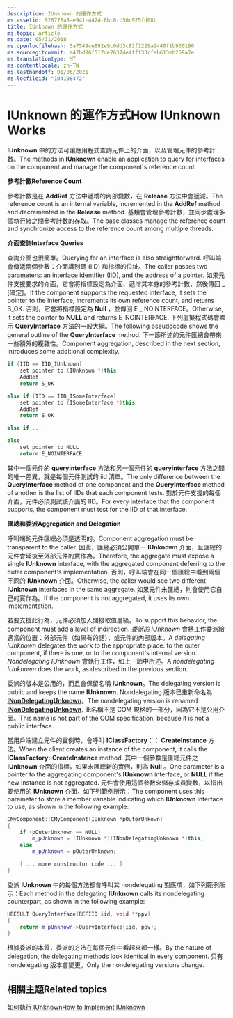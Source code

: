 ```yaml
---
description: IUnknown 的運作方式
ms.assetid: 926778a5-e941-4424-8bc0-b50c925fd08b
title: IUnknown 的運作方式
ms.topic: article
ms.date: 05/31/2018
ms.openlocfilehash: 5a7549ce892e9c0dd3c82f1229a2440f1b930190
ms.sourcegitcommit: a47bd86f517de76374e4fff33cfeb613eb259a7e
ms.translationtype: MT
ms.contentlocale: zh-TW
ms.lasthandoff: 01/06/2021
ms.locfileid: "104108472"
---
```

# <a name="how-iunknown-works"></a><span data-ttu-id="38fd8-103">IUnknown 的運作方式</span><span class="sxs-lookup"><span data-stu-id="38fd8-103">How IUnknown Works</span></span>

<span data-ttu-id="38fd8-104">**IUnknown** 中的方法可讓應用程式查詢元件上的介面，以及管理元件的參考計數。</span><span class="sxs-lookup"><span data-stu-id="38fd8-104">The methods in **IUnknown** enable an application to query for interfaces on the component and manage the component's reference count.</span></span>

<span data-ttu-id="38fd8-105">**參考計數**</span><span class="sxs-lookup"><span data-stu-id="38fd8-105">**Reference Count**</span></span>

<span data-ttu-id="38fd8-106">參考計數是在 **AddRef** 方法中遞增的內部變數，在 **Release** 方法中會遞減。</span><span class="sxs-lookup"><span data-stu-id="38fd8-106">The reference count is an internal variable, incremented in the **AddRef** method and decremented in the **Release** method.</span></span> <span data-ttu-id="38fd8-107">基類會管理參考計數，並同步處理多個執行緒之間參考計數的存取。</span><span class="sxs-lookup"><span data-stu-id="38fd8-107">The base classes manage the reference count and synchronize access to the reference count among multiple threads.</span></span>

<span data-ttu-id="38fd8-108">**介面查詢**</span><span class="sxs-lookup"><span data-stu-id="38fd8-108">**Interface Queries**</span></span>

<span data-ttu-id="38fd8-109">查詢介面也很簡單。</span><span class="sxs-lookup"><span data-stu-id="38fd8-109">Querying for an interface is also straightforward.</span></span> <span data-ttu-id="38fd8-110">呼叫端會傳遞兩個參數：介面識別碼 (IID) 和指標的位址。</span><span class="sxs-lookup"><span data-stu-id="38fd8-110">The caller passes two parameters: an interface identifier (IID), and the address of a pointer.</span></span> <span data-ttu-id="38fd8-111">如果元件支援要求的介面，它會將指標設定為介面、遞增其本身的參考計數，然後傳回 \_ [確定]。</span><span class="sxs-lookup"><span data-stu-id="38fd8-111">If the component supports the requested interface, it sets the pointer to the interface, increments its own reference count, and returns S\_OK.</span></span> <span data-ttu-id="38fd8-112">否則，它會將指標設定為 **Null** ，並傳回 E \_ NOINTERFACE。</span><span class="sxs-lookup"><span data-stu-id="38fd8-112">Otherwise, it sets the pointer to **NULL** and returns E\_NOINTERFACE.</span></span> <span data-ttu-id="38fd8-113">下列虛擬程式碼會顯示 **QueryInterface** 方法的一般大綱。</span><span class="sxs-lookup"><span data-stu-id="38fd8-113">The following pseudocode shows the general outline of the **QueryInterface** method.</span></span> <span data-ttu-id="38fd8-114">下一節所述的元件匯總會帶來一些額外的複雜性。</span><span class="sxs-lookup"><span data-stu-id="38fd8-114">Component aggregation, described in the next section, introduces some additional complexity.</span></span>


```C++
if (IID == IID_IUnknown)
    set pointer to (IUnknown *)this
    AddRef
    return S_OK

else if (IID == IID_ISomeInterface)
    set pointer to (ISomeInterface *)this
    AddRef
    return S_OK

else if ... 

else
    set pointer to NULL
    return E_NOINTERFACE
```



<span data-ttu-id="38fd8-115">其中一個元件的 **queryinterface** 方法和另一個元件的 **queryinterface** 方法之間的唯一差異，就是每個元件測試的 iid 清單。</span><span class="sxs-lookup"><span data-stu-id="38fd8-115">The only difference between the **QueryInterface** method of one component and the **QueryInterface** method of another is the list of IIDs that each component tests.</span></span> <span data-ttu-id="38fd8-116">對於元件支援的每個介面，元件必須測試該介面的 IID。</span><span class="sxs-lookup"><span data-stu-id="38fd8-116">For every interface that the component supports, the component must test for the IID of that interface.</span></span>

<span data-ttu-id="38fd8-117">**匯總和委派**</span><span class="sxs-lookup"><span data-stu-id="38fd8-117">**Aggregation and Delegation**</span></span>

<span data-ttu-id="38fd8-118">呼叫端的元件匯總必須是透明的。</span><span class="sxs-lookup"><span data-stu-id="38fd8-118">Component aggregation must be transparent to the caller.</span></span> <span data-ttu-id="38fd8-119">因此，匯總必須公開單一 **IUnknown** 介面，且匯總的元件會延後至外部元件的實作為。</span><span class="sxs-lookup"><span data-stu-id="38fd8-119">Therefore, the aggregate must expose a single **IUnknown** interface, with the aggregated component deferring to the outer component's implementation.</span></span> <span data-ttu-id="38fd8-120">否則，呼叫端會在同一個匯總中看到兩個不同的 **IUnknown** 介面。</span><span class="sxs-lookup"><span data-stu-id="38fd8-120">Otherwise, the caller would see two different **IUnknown** interfaces in the same aggregate.</span></span> <span data-ttu-id="38fd8-121">如果元件未匯總，則會使用它自己的實作為。</span><span class="sxs-lookup"><span data-stu-id="38fd8-121">If the component is not aggregated, it uses its own implementation.</span></span>

<span data-ttu-id="38fd8-122">若要支援此行為，元件必須加入間接取值層級。</span><span class="sxs-lookup"><span data-stu-id="38fd8-122">To support this behavior, the component must add a level of indirection.</span></span> <span data-ttu-id="38fd8-123">*委派的 IUnknown* 會將工作委派給適當的位置：外部元件（如果有的話），或元件的內部版本。</span><span class="sxs-lookup"><span data-stu-id="38fd8-123">A *delegating IUnknown* delegates the work to the appropriate place: to the outer component, if there is one, or to the component's internal version.</span></span> <span data-ttu-id="38fd8-124">*Nondelegating IUnknown* 會執行工作，如上一節中所述。</span><span class="sxs-lookup"><span data-stu-id="38fd8-124">A *nondelegating IUnknown* does the work, as described in the previous section.</span></span>

<span data-ttu-id="38fd8-125">委派的版本是公用的，而且會保留名稱 **IUnknown**。</span><span class="sxs-lookup"><span data-stu-id="38fd8-125">The delegating version is public and keeps the name **IUnknown**.</span></span> <span data-ttu-id="38fd8-126">Nondelegating 版本已重新命名為 [**INonDelegatingUnknown**](inondelegatingunknown.md)。</span><span class="sxs-lookup"><span data-stu-id="38fd8-126">The nondelegating version is renamed [**INonDelegatingUnknown**](inondelegatingunknown.md).</span></span> <span data-ttu-id="38fd8-127">此名稱不是 COM 規格的一部分，因為它不是公用介面。</span><span class="sxs-lookup"><span data-stu-id="38fd8-127">This name is not part of the COM specification, because it is not a public interface.</span></span>

<span data-ttu-id="38fd8-128">當用戶端建立元件的實例時，會呼叫 **IClassFactory：： CreateInstance** 方法。</span><span class="sxs-lookup"><span data-stu-id="38fd8-128">When the client creates an instance of the component, it calls the **IClassFactory::CreateInstance** method.</span></span> <span data-ttu-id="38fd8-129">其中一個參數是匯總元件之 **IUnknown** 介面的指標，如果未匯總新的實例，則為 **Null** 。</span><span class="sxs-lookup"><span data-stu-id="38fd8-129">One parameter is a pointer to the aggregating component's **IUnknown** interface, or **NULL** if the new instance is not aggregated.</span></span> <span data-ttu-id="38fd8-130">元件會使用這個參數來儲存成員變數，以指出要使用的 **IUnknown** 介面，如下列範例所示：</span><span class="sxs-lookup"><span data-stu-id="38fd8-130">The component uses this parameter to store a member variable indicating which **IUnknown** interface to use, as shown in the following example:</span></span>


```C++
CMyComponent::CMyComponent(IUnknown *pOuterUnkown)
{
    if (pOuterUnknown == NULL)
        m_pUnknown = (IUnknown *)(INonDelegatingUnknown *)this;
    else
        m_pUnknown = pOuterUnknown;

    [ ... more constructor code ... ]
}
```



<span data-ttu-id="38fd8-131">委派 **IUnknown** 中的每個方法都會呼叫其 nondelegating 對應項，如下列範例所示：</span><span class="sxs-lookup"><span data-stu-id="38fd8-131">Each method in the delegating **IUnknown** calls its nondelegating counterpart, as shown in the following example:</span></span>


```C++
HRESULT QueryInterface(REFIID iid, void **ppv) 
{
    return m_pUnknown->QueryInterface(iid, ppv);
}
```



<span data-ttu-id="38fd8-132">根據委派的本質，委派的方法在每個元件中看起來都一樣。</span><span class="sxs-lookup"><span data-stu-id="38fd8-132">By the nature of delegation, the delegating methods look identical in every component.</span></span> <span data-ttu-id="38fd8-133">只有 nondelegating 版本會變更。</span><span class="sxs-lookup"><span data-stu-id="38fd8-133">Only the nondelegating versions change.</span></span>

## <a name="related-topics"></a><span data-ttu-id="38fd8-134">相關主題</span><span class="sxs-lookup"><span data-stu-id="38fd8-134">Related topics</span></span>

<dl> <dt>

[<span data-ttu-id="38fd8-135">如何執行 IUnknown</span><span class="sxs-lookup"><span data-stu-id="38fd8-135">How to Implement IUnknown</span></span>](how-to-implement-iunknown.md)
</dt> </dl>

 

 



